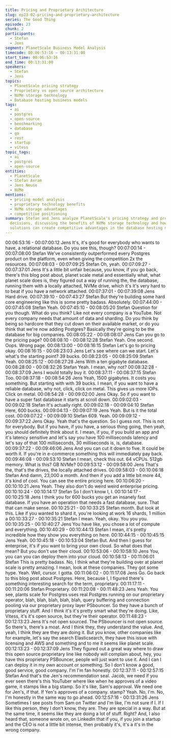```yaml
---
title: Pricing and Proprietary Architecture
slug: ep23-02-pricing-and-proprietary-architecture
series: The Good Thing
episode: 23
chunk: 2
participants:
  - Stefan
  - Jens
segment: PlanetScale Business Model Analysis
timecode: 00:06:53:16 – 00:13:31:00
start_time: 00:06:53:16
end_time: 00:13:31:00
speakers:
  - Stefan
  - Jens
topics:
  - PlanetScale pricing strategy
  - Proprietary vs open source architecture
  - NVMe storage technology
  - Database hosting business models
tags:
  - ai
  - postgres
  - open-source
  - benchmarking
  - database
  - go
  - rest
  - startup
  - vitess
topic_tags:
  - ai
  - postgres
  - open-source
entities:
  - PlanetScale
  - Stefan Avram
  - Jens Neuse
  - NVMe
mentions:
  - pricing model analysis
  - proprietary technology benefits
  - NVMe storage advantages
  - competitive positioning
summary: Stefan and Jens analyze PlanetScale's pricing strategy and proprietary architecture
  decisions, discussing the benefits of NVMe storage technology and how proprietary
  solutions can create competitive advantages in the database hosting market.
---
```


00:06:53:16 - 00:07:00:12
Jens
It's, it's good for everybody who wants to have, a relational database. Do you see this, though?
00:07:00:14 - 00:07:08:00
Stefan
We've consistently outperformed every Postgres product on the platform, even when giving the
competition 2x the resources.
00:07:08:03 - 00:07:09:25
Stefan
Oh, yeah.
00:07:09:27 - 00:07:37:01
Jens
It's a little bit unfair because, you know, if you go back, there's this blog post about, planet scale
metal and essentially what, what planet scale does is, they figured out a way of running the, the
database, running them with a locally attached, NVMe drive, which it's it's very hard to to beat if
you have a network attached.
00:07:37:01 - 00:07:39:08
Jens
Hard drive.
00:07:39:10 - 00:07:43:27
Stefan
But they're building some hard core engineering like this is some pretty badass. Absolutely.
00:07:44:00 - 00:07:45:08
Stefan
Yeah.
00:07:45:10 - 00:08:05:20
Stefan
Question for you though. What do you think? Like not every company is a YouTube. Not every
company needs that amount of data and sharding. Do you think by being so hardcore that they
cut down on their available market, or do you think that we're now adding Postgres? Basically
they're going to be the database for big companies.
00:08:05:22 - 00:08:08:07
Jens
Can you go to the pricing page?
00:08:08:10 - 00:08:12:28
Stefan
Yeah. One second. Oops. Wrong page.
00:08:13:00 - 00:08:16:15
Stefan
Let's go to pricing okay.
00:08:16:15 - 00:08:23:03
Jens
Let's see where can we start. Let's what's the starting point? 39 bucks.
00:08:23:05 - 00:08:25:09
Stefan
Yeah.
00:08:25:12 - 00:08:27:28
Jens
With a ten gigabyte database.
00:08:28:00 - 00:08:32:26
Stefan
Yeah. I mean, why not?
00:08:32:28 - 00:08:37:09
Jens
I would totally buy it.
00:08:37:11 - 00:08:37:15
Stefan
Too.
00:08:37:18 - 00:08:54:26
Jens
Yeah, 1500 gigabytes. It costs you something. But starting with with 39 bucks. I mean, if you
want to have a reliable database, why not, click, click on metal. This gives us more IOPs. Click
on metal.
00:08:54:28 - 00:09:02:00
Jens
Okay. So if you want to have a super fast database it starts at scroll down.
00:09:02:03 - 00:09:02:18
Stefan
It's actually right.
00:09:02:18 - 00:09:04:10
Stefan
Here, 600 bucks.
00:09:04:13 - 00:09:07:19
Jens
Yeah. But is it the total cost.
00:09:07:22 - 00:09:09:10
Stefan
609. Yeah.
00:09:09:12 - 00:09:37:22
Jens
Okay. Yeah that's the question. So I guess not. This is not for everybody. But if you have, if you
have, a serious thing going, then yeah, you should definitely think about it. I mean, if you, if you
build an app and it's latency sensitive and let's say you have 100 milliseconds latency and let's
say of that 100 milliseconds, 30 milliseconds is, is, database.
00:09:37:22 - 00:09:46:06
Jens
And you can cut it down to five. It could be worth it. If you're in e-commerce something this will
immediately pay back.
00:09:46:08 - 00:09:53:10
Stefan
I mean, check this out. 64 vCPUs. 512gb memory. What is this? GB NVMe?
00:09:53:12 - 00:09:58:00
Jens
That's the, that's the drives, the locally attached drives.
00:09:58:03 - 00:10:06:18
Stefan
And damn, 23,000 a month. And then if you add a little bit more 44, it's kind of cool. You can see
the entire pricing here.
00:10:06:20 - 00:10:10:21
Jens
Yeah. They also don't do weird weird enterprise pricing.
00:10:10:24 - 00:10:14:17
Stefan
So I don't know I, I.
00:10:14:17 - 00:10:25:18
Jens
I think you for 600 bucks you get an insanely fast database. If you have an operation that needs
a fast database, sure. That that can make sense.
00:10:25:21 - 00:10:33:25
Stefan
month.
But look at this. Like if you wanted to shard it, you're looking at work 16 shards, 1 million a
00:10:33:27 - 00:10:35:21
Stefan
I mean. Yeah, okay. You you you.
00:10:35:25 - 00:10:40:27
Jens
You have like, you chose a lot of compute and everything.
00:10:40:29 - 00:10:44:13
Stefan
I mean, it's pretty incredible how they show you everything on here.
00:10:44:15 - 00:10:45:15
Jens
Yeah.
00:10:45:18 - 00:10:53:04
Stefan
But. And then I guess for enterprise, it's if you want to bring your own cloud. So what does that
mean? But you don't use their cloud.
00:10:53:06 - 00:10:58:10
Jens
You, you can you can deploy them into your cloud.
00:10:58:13 - 00:11:06:01
Stefan
This is pretty badass. No, I think what they're building over at planet scale is pretty amazing. I
mean, look at these companies. They got some hype. Yeah. Well, cursor. I gotta.
00:11:06:02 - 00:11:17:08
Jens
Go. Go back to this blog post about Postgres. Here, because I, I figured there's something
interesting search for the term, proprietary.
00:11:17:11 - 00:11:20:06
Stefan
Proprietary.
00:11:20:08 - 00:11:48:23
Jens
Yeah. You see, plants scale for Postgres uses real Postgres running on our proprietary operator,
blah, blah, blah, blah, blah, query buffering and connection pooling via our proprietary proxy
layer PSbouncer. So they have a bunch of proprietary stuff. And I think it's it's pretty smart what
they're doing. Like, Vitess, it's it's open source, but they're their operator.
00:11:48:23 - 00:12:13:23
Jens
It's not open sourced. The PSbouncer is not open source. So there's, there's a moat. And I think
they, they understand the value. And, yeah, I think they are they are doing it. But you know,
other companies like for example, let's say the search Elasticsearch, they have this issue with
licensing and AWS and something and to me it seems like planet scale.
00:12:13:23 - 00:12:37:09
Jens
They figured out a great way where to draw this open source proprietary line like nobody will
complain about, hey, you have this proprietary PSBouncer, people will just want to use it. And I
can I can deploy it in my own account or something. So I don't know a good, good service, good
company. I'm I'm fan honestly.
00:12:37:11 - 00:12:57:15
Stefan
And that's the Jen's recommendation seal. Jacob, we need if you ever seen there's this
YouTuber where like when he approves of a video game, it stamps like a big stamp. So it's like,
Sam's approval. We need one for Jen's, if that. If Yen's approves of a company. stamp? Yeah.
No, I'm. No, I'm honestly in the same way to go ahead.
00:12:57:16 - 00:13:31:26
Jens
Sometimes I see posts from Sam on Twitter and I'm like, I'm not sure if I. If I like this person,
they I don't know, they are. They are special in a way. But at the same time, it seems like they
are doing a lot of stuff. Right? And, I also heard that, someone wrote on, on LinkedIn that if you,
if you join a startup and the CEO is not a little bit intense, then probably it's, it's a it's in the
wrong company.